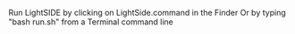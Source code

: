 
Run LightSIDE by clicking on LightSide.command in the Finder
Or by typing "bash run.sh" from a Terminal command line
